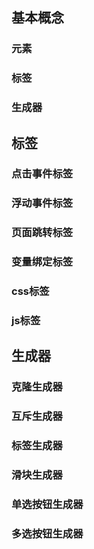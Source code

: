 ## 基本概念
### 元素
### 标签
### 生成器
## 标签
### 点击事件标签
### 浮动事件标签
### 页面跳转标签
### 变量绑定标签
### css标签
### js标签
## 生成器
### 克隆生成器
### 互斥生成器
### 标签生成器
### 滑块生成器
### 单选按钮生成器
### 多选按钮生成器
